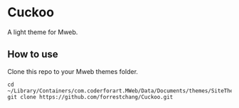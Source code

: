 # Cuckoo
A light theme for Mweb.

## How to use

Clone this repo to your Mweb themes folder.

```
cd ~/Library/Containers/com.coderforart.MWeb/Data/Documents/themes/SiteThemes
git clone https://github.com/forrestchang/Cuckoo.git
```
